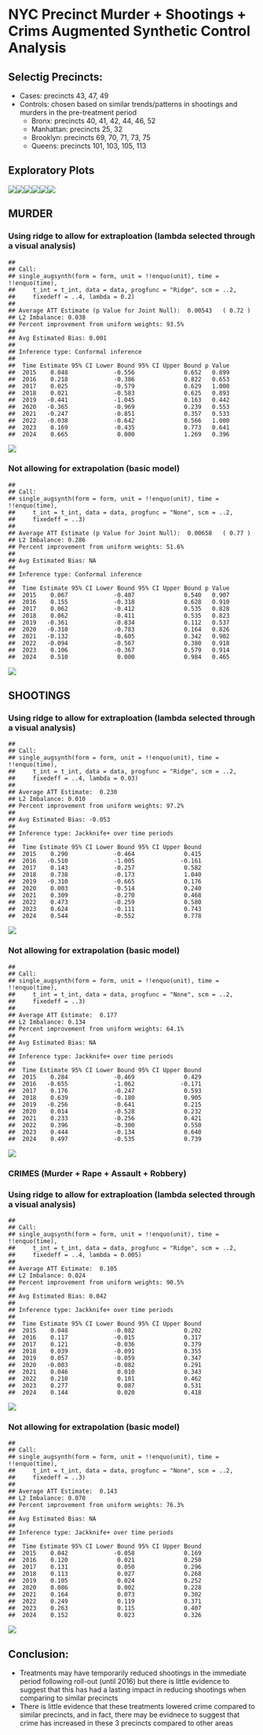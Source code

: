 NYC Precinct Murder + Shootings + Crims Augmented Synthetic Control
Analysis
================

## Selectig Precincts:

- Cases: precincts 43, 47, 49
- Controls: chosen based on similar trends/patterns in shootings and
  murders in the pre-treatment period
  - Bronx: precincts 40, 41, 42, 44, 46, 52
  - Manhattan: precincts 25, 32
  - Brooklyn: precincts 69, 70, 71, 73, 75
  - Queens: precincts 101, 103, 105, 113

## Exploratory Plots

![](README_files/figure-gfm/unnamed-chunk-1-1.png)<!-- -->![](README_files/figure-gfm/unnamed-chunk-1-2.png)<!-- -->![](README_files/figure-gfm/unnamed-chunk-1-3.png)<!-- -->![](README_files/figure-gfm/unnamed-chunk-1-4.png)<!-- -->![](README_files/figure-gfm/unnamed-chunk-1-5.png)<!-- -->![](README_files/figure-gfm/unnamed-chunk-1-6.png)<!-- -->

## MURDER

### Using ridge to allow for extraploation (lambda selected through a visual analysis)

    ## 
    ## Call:
    ## single_augsynth(form = form, unit = !!enquo(unit), time = !!enquo(time), 
    ##     t_int = t_int, data = data, progfunc = "Ridge", scm = ..2, 
    ##     fixedeff = ..4, lambda = 0.2)
    ## 
    ## Average ATT Estimate (p Value for Joint Null):  0.00543   ( 0.72 )
    ## L2 Imbalance: 0.038
    ## Percent improvement from uniform weights: 93.5%
    ## 
    ## Avg Estimated Bias: 0.001
    ## 
    ## Inference type: Conformal inference
    ## 
    ##  Time Estimate 95% CI Lower Bound 95% CI Upper Bound p Value
    ##  2015    0.048             -0.556              0.652   0.899
    ##  2016    0.218             -0.386              0.822   0.653
    ##  2017    0.025             -0.579              0.629   1.000
    ##  2018    0.021             -0.583              0.625   0.893
    ##  2019   -0.441             -1.045              0.163   0.442
    ##  2020   -0.365             -0.969              0.239   0.553
    ##  2021   -0.247             -0.851              0.357   0.533
    ##  2022   -0.038             -0.642              0.566   1.000
    ##  2023    0.169             -0.435              0.773   0.641
    ##  2024    0.665              0.000              1.269   0.396

![](README_files/figure-gfm/unnamed-chunk-2-1.png)<!-- -->

### Not allowing for extrapolation (basic model)

    ## 
    ## Call:
    ## single_augsynth(form = form, unit = !!enquo(unit), time = !!enquo(time), 
    ##     t_int = t_int, data = data, progfunc = "None", scm = ..2, 
    ##     fixedeff = ..3)
    ## 
    ## Average ATT Estimate (p Value for Joint Null):  0.00658   ( 0.77 )
    ## L2 Imbalance: 0.286
    ## Percent improvement from uniform weights: 51.6%
    ## 
    ## Avg Estimated Bias: NA
    ## 
    ## Inference type: Conformal inference
    ## 
    ##  Time Estimate 95% CI Lower Bound 95% CI Upper Bound p Value
    ##  2015    0.067             -0.407              0.540   0.907
    ##  2016    0.155             -0.318              0.628   0.910
    ##  2017    0.062             -0.412              0.535   0.828
    ##  2018    0.062             -0.411              0.535   0.823
    ##  2019   -0.361             -0.834              0.112   0.537
    ##  2020   -0.310             -0.783              0.164   0.826
    ##  2021   -0.132             -0.605              0.342   0.902
    ##  2022   -0.094             -0.567              0.380   0.918
    ##  2023    0.106             -0.367              0.579   0.914
    ##  2024    0.510              0.000              0.984   0.465

![](README_files/figure-gfm/unnamed-chunk-3-1.png)<!-- -->

## SHOOTINGS

### Using ridge to allow for extraploation (lambda selected through a visual analysis)

    ## 
    ## Call:
    ## single_augsynth(form = form, unit = !!enquo(unit), time = !!enquo(time), 
    ##     t_int = t_int, data = data, progfunc = "Ridge", scm = ..2, 
    ##     fixedeff = ..4, lambda = 0.03)
    ## 
    ## Average ATT Estimate:  0.230 
    ## L2 Imbalance: 0.010
    ## Percent improvement from uniform weights: 97.2%
    ## 
    ## Avg Estimated Bias: -0.053
    ## 
    ## Inference type: Jackknife+ over time periods
    ## 
    ##  Time Estimate 95% CI Lower Bound 95% CI Upper Bound
    ##  2015    0.290             -0.464              0.415
    ##  2016   -0.510             -1.005             -0.161
    ##  2017    0.143             -0.257              0.582
    ##  2018    0.738             -0.173              1.040
    ##  2019   -0.310             -0.665              0.176
    ##  2020    0.003             -0.514              0.240
    ##  2021    0.309             -0.270              0.468
    ##  2022    0.473             -0.259              0.580
    ##  2023    0.624             -0.111              0.743
    ##  2024    0.544             -0.552              0.778

![](README_files/figure-gfm/unnamed-chunk-4-1.png)<!-- -->

### Not allowing for extrapolation (basic model)

    ## 
    ## Call:
    ## single_augsynth(form = form, unit = !!enquo(unit), time = !!enquo(time), 
    ##     t_int = t_int, data = data, progfunc = "None", scm = ..2, 
    ##     fixedeff = ..3)
    ## 
    ## Average ATT Estimate:  0.177 
    ## L2 Imbalance: 0.134
    ## Percent improvement from uniform weights: 64.1%
    ## 
    ## Avg Estimated Bias: NA
    ## 
    ## Inference type: Jackknife+ over time periods
    ## 
    ##  Time Estimate 95% CI Lower Bound 95% CI Upper Bound
    ##  2015    0.284             -0.469              0.429
    ##  2016   -0.655             -1.062             -0.171
    ##  2017    0.176             -0.247              0.593
    ##  2018    0.639             -0.180              0.905
    ##  2019   -0.256             -0.641              0.215
    ##  2020    0.014             -0.528              0.232
    ##  2021    0.233             -0.256              0.421
    ##  2022    0.396             -0.300              0.550
    ##  2023    0.444             -0.134              0.640
    ##  2024    0.497             -0.535              0.739

![](README_files/figure-gfm/unnamed-chunk-5-1.png)<!-- -->

### CRIMES (Murder + Rape + Assault + Robbery)

### Using ridge to allow for extraploation (lambda selected through a visual analysis)

    ## 
    ## Call:
    ## single_augsynth(form = form, unit = !!enquo(unit), time = !!enquo(time), 
    ##     t_int = t_int, data = data, progfunc = "Ridge", scm = ..2, 
    ##     fixedeff = ..4, lambda = 0.005)
    ## 
    ## Average ATT Estimate:  0.105 
    ## L2 Imbalance: 0.024
    ## Percent improvement from uniform weights: 90.5%
    ## 
    ## Avg Estimated Bias: 0.042
    ## 
    ## Inference type: Jackknife+ over time periods
    ## 
    ##  Time Estimate 95% CI Lower Bound 95% CI Upper Bound
    ##  2015    0.048             -0.082              0.202
    ##  2016    0.117             -0.015              0.317
    ##  2017    0.121             -0.036              0.379
    ##  2018    0.039             -0.091              0.355
    ##  2019    0.057             -0.059              0.347
    ##  2020   -0.003             -0.082              0.291
    ##  2021    0.046              0.010              0.343
    ##  2022    0.210              0.101              0.462
    ##  2023    0.277              0.087              0.531
    ##  2024    0.144              0.020              0.418

![](README_files/figure-gfm/unnamed-chunk-6-1.png)<!-- -->

### Not allowing for extrapolation (basic model)

    ## 
    ## Call:
    ## single_augsynth(form = form, unit = !!enquo(unit), time = !!enquo(time), 
    ##     t_int = t_int, data = data, progfunc = "None", scm = ..2, 
    ##     fixedeff = ..3)
    ## 
    ## Average ATT Estimate:  0.143 
    ## L2 Imbalance: 0.070
    ## Percent improvement from uniform weights: 76.3%
    ## 
    ## Avg Estimated Bias: NA
    ## 
    ## Inference type: Jackknife+ over time periods
    ## 
    ##  Time Estimate 95% CI Lower Bound 95% CI Upper Bound
    ##  2015    0.042             -0.058              0.169
    ##  2016    0.120              0.021              0.250
    ##  2017    0.131              0.050              0.296
    ##  2018    0.113              0.027              0.268
    ##  2019    0.105              0.024              0.252
    ##  2020    0.086              0.002              0.228
    ##  2021    0.164              0.073              0.302
    ##  2022    0.249              0.119              0.371
    ##  2023    0.263              0.115              0.407
    ##  2024    0.152              0.023              0.326

![](README_files/figure-gfm/unnamed-chunk-7-1.png)<!-- -->

## Conclusion:

- Treatments may have temporarily reduced shootings in the immediate
  period following roll-out (until 2016) but there is little evidence to
  suggest that this has had a lasting impact in reducing shootings when
  comparing to similar precincts
- There is little evidence that these treatments lowered crime compared
  to similar precincts, and in fact, there may be evidnece to suggest
  that crime has increased in these 3 precincts compared to other areas
